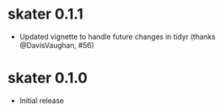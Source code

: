 # skater 0.1.1

- Updated vignette to handle future changes in tidyr (thanks @DavisVaughan, #56)

# skater 0.1.0

- Initial release
